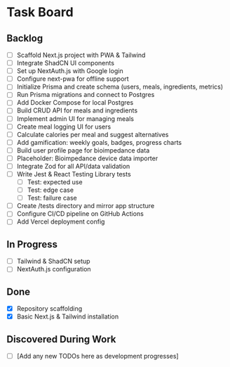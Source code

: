 # Task Board

## Backlog
- [ ] Scaffold Next.js project with PWA & Tailwind
- [ ] Integrate ShadCN UI components
- [ ] Set up NextAuth.js with Google login
- [ ] Configure next-pwa for offline support
- [ ] Initialize Prisma and create schema (users, meals, ingredients, metrics)
- [ ] Run Prisma migrations and connect to Postgres
- [ ] Add Docker Compose for local Postgres
- [ ] Build CRUD API for meals and ingredients
- [ ] Implement admin UI for managing meals
- [ ] Create meal logging UI for users
- [ ] Calculate calories per meal and suggest alternatives
- [ ] Add gamification: weekly goals, badges, progress charts
- [ ] Build user profile page for bioimpedance data
- [ ] Placeholder: Bioimpedance device data importer
- [ ] Integrate Zod for all API/data validation
- [ ] Write Jest & React Testing Library tests
  - [ ] Test: expected use
  - [ ] Test: edge case
  - [ ] Test: failure case
- [ ] Create /tests directory and mirror app structure
- [ ] Configure CI/CD pipeline on GitHub Actions
- [ ] Add Vercel deployment config

## In Progress
- [ ] Tailwind & ShadCN setup
- [ ] NextAuth.js configuration

## Done
- [x] Repository scaffolding
- [x] Basic Next.js & Tailwind installation

## Discovered During Work
- [ ] [Add any new TODOs here as development progresses]